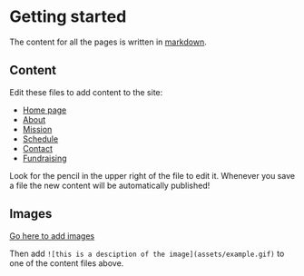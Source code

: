 # Getting started

The content for all the pages is written in [markdown](https://github.com/adam-p/markdown-here/wiki/Markdown-Cheatsheet).

## Content

Edit these files to add content to the site:

* [Home page](index.md)
* [About](about.md)
* [Mission](mission.md)
* [Schedule](schedule.md)
* [Contact](contact.md)
* [Fundraising](fundraising.md)

Look for the pencil in the upper right of the file to edit it.
Whenever you save a file the new content will be automatically published!

## Images

[Go here to add images](upload/master/assets)

Then add `![this is a desciption of the image](assets/example.gif)` to one of the content files above.
